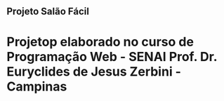 ## Projeto Salão Fácil 
# Projetop elaborado no curso de Programação Web - SENAI Prof. Dr. Euryclides de Jesus Zerbini - Campinas

